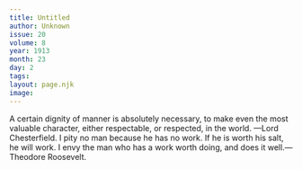 ```yaml
---
title: Untitled
author: Unknown
issue: 20
volume: 8
year: 1913
month: 23
day: 2
tags:
layout: page.njk
image:
---
```

A certain dignity of manner is absolutely necessary, to make even the most valuable character, either respectable, or respected, in the world. —Lord Chesterfield.       I pity no man because he has no work. If he is worth his salt, he will work. I envy the man who has a work worth doing, and does it well.— Theodore Roosevelt. 
